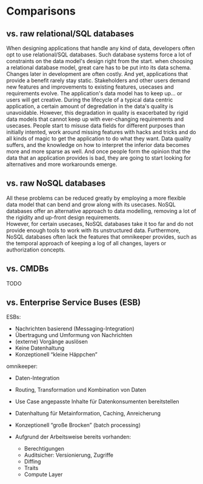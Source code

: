 # Comparisons

## vs. raw relational/SQL databases
When designing applications that handle any kind of data, developers often opt to use relational/SQL databases. Such database systems force a lot of constraints on the data model's design right from the start. when choosing a relational database model, great care has to be put into its data schema. Changes later in development are often costly. And yet, applications that provide a benefit rarely stay static. Stakeholders and other users demand new features and improvements to existing features, usecases and requirements evolve. The application's data model has to keep up... or users will get creative. 
During the lifecycle of a typical data centric application, a certain amount of degredation in the data's quality is unavoidable. However, this degradation in quality is exacerbated by rigid data models that cannot keep up with ever-changing requirements and usecases. People start to misuse data fields for different purposes than initially intented, work around missing features with hacks and tricks and do all kinds of magic to get the application to do what they want. Data quality suffers, and the knowledge on how to interpret the inferior data becomes more and more sparse as well. And once people form the opinion that the data that an application provides is bad, they are going to start looking for alternatives and more workarounds emerge.

## vs. raw NoSQL databases
All these problems can be reduced greatly by employing a more flexible data model that can bend and grow along with its usecases. NoSQL databases offer an alternative approach to data modelling, removing a lot of the rigidity and up-front design requirements.  
However, for certain usecases, NoSQL databases take it too far and do not provide enough tools to work with its unstructured data. 
Furthermore, NoSQL databases often lack the features that omnikeeper provides, such as the temporal approach of keeping a log of all changes, layers or authorization concepts.

## vs. CMDBs
TODO

## vs. Enterprise Service Buses (ESB)
ESBs:
- Nachrichten basierend (Messaging-Integration)​
- Übertragung und Umformung von Nachrichten​
- (externe) Vorgänge auslösen​
- Keine Datenhaltung​
- Konzeptionell “kleine Häppchen”​

omnikeeper:
- Daten-Integration​
- Routing, Transformation und Kombination von Daten​
- Use Case angepasste Inhalte für Datenkonsumenten bereitstellen​
- Datenhaltung für​ Metainformation, Caching, Anreicherung​
- Konzeptionell “große Brocken” (batch processing)​

- Aufgrund der Arbeitsweise bereits vorhanden:​
    - Berechtigungen​
    - Auditsicher: Versionierung, Zugriffe​
    - Diffing​
    - Traits​
    - Compute Layer​
